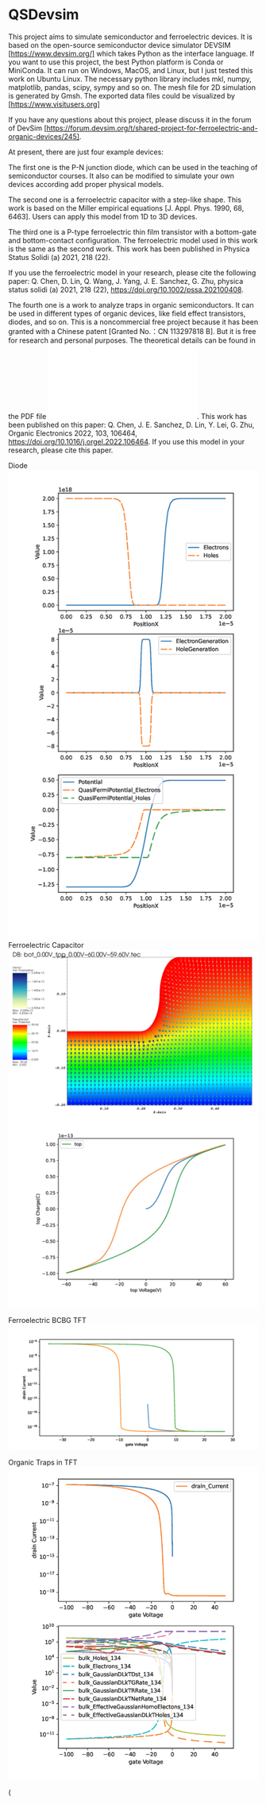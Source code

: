 # QSDevsim

This project aims to simulate semiconductor and ferroelectric devices. It is based on the open-source semiconductor device simulator DEVSIM [https://www.devsim.org/] which takes Python as the interface language.
If you want to use this project, the best Python platform is Conda or MiniConda. It can run on Windows, MacOS, and Linux, but I just tested this work on Ubuntu Linux. 
The necessary python library includes mkl, numpy, matplotlib, pandas, scipy, sympy and so on. The mesh file for 2D simulation is generated by Gmsh. The exported data files could be visualized by [https://www.visitusers.org]

If you have any questions about this project, please discuss it in the forum of DevSim 
[https://forum.devsim.org/t/shared-project-for-ferroelectric-and-organic-devices/245].

At present, there are just four example devices:

The first one is the P-N junction diode, which can be used in the teaching of semiconductor courses.
It also can be modified to simulate your own devices according add proper physical models.

The second one is a ferroelectric capacitor with a step-like shape. This work is based on the Miller empirical equations [J. Appl. Phys. 1990, 68, 6463]. Users can apply this model from 1D to 3D devices.

The third one is a P-type ferroelectric thin film transistor with a bottom-gate and bottom-contact configuration. The ferroelectric model used in this work is the same as the second work. This work has been published in Physica Status Solidi (a) 2021, 218 (22).

If you use the ferroelectric model in your research, please cite the following paper:
Q. Chen, D. Lin, Q. Wang, J. Yang, J. E. Sanchez, G. Zhu, physica status solidi (a) 2021, 218 (22), https://doi.org/10.1002/pssa.202100408.

The fourth one is a work to analyze traps in organic semiconductors. It can be used in different types of organic devices, like field effect transistors, diodes, and so on.
This is a noncommercial free project because it has been granted with a Chinese patent [Granted No.：CN 113297818 B]. But it is free for research and personal purposes. The theoretical details can be found in the PDF file ![PDF](Example/Organic%20Traps%20in%20TFT/gaussian%20traps-3%20-eng.pdf). This work has been published on this paper: Q. Chen, J. E. Sanchez, D. Lin, Y. Lei, G. Zhu, Organic Electronics 2022, 103, 106464, https://doi.org/10.1016/j.orgel.2022.106464. If you use this model in your research, please cite this paper.

Diode
![image](Example/Diode/bot_0.00V_top_0.00V~-1.00Vpre~-0.70Vmonitor.png)
Ferroelectric Capacitor
![image](Example/Ferroelectric%20Capacitor/Polariztion.png)
![image](Example/Ferroelectric%20Capacitor/bot_0.00V_top_-60.00V~60.00V~60.00V.png)

Ferroelectric BCBG TFT 
![image](Example/Ferroelectric%20TFT%20BCBG/mu1.00e+06D-5G30.0~-35.0_drain_-5.00V_gate_-35.00V~30.00Vback_Reduce_Interval~27.16V.png)

Organic Traps in TFT
![image](Example/Organic%20Traps%20in%20TFT/drain_-0.12V_gate_-100.00V~50.00Vback_6.48e+00~50.00V.png)

(
